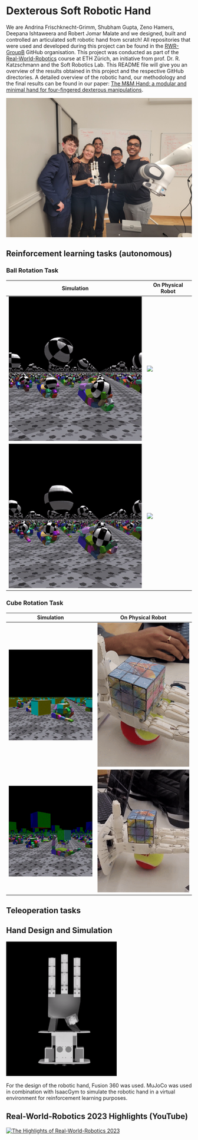 # Dexterous Soft Robotic Hand 

We are Andrina Frischknecht-Grimm, Shubham Gupta, Zeno Hamers, Deepana Ishtaweera and Robert Jomar Malate and we designed, built and controlled an articulated soft robotic hand from scratch! All repositories that were used and developed during this project can be found in the [RWR-GroupB](https://github.com/RWR-GroupB) GitHub organisation. This project was conducted as part of the [Real-World-Robotics](https://rwr.ethz.ch/) course at ETH Zürich, an initiative from prof. Dr. R. Katzschmann and the Soft Robotics Lab. This README file will give you an overview of the results obtained in this project and the respective GitHub directories. A detailed overview of the robotic hand, our methodology and the final results can be found in our paper: [The M&M Hand: a modular and minimal hand for four-fingered dexterous manipulations](https://github.com/RWR-GroupB/.github/blob/main/RWR_M%26M_Hand_Paper.pdf).

<img src='https://github.com/RWR-GroupB/.github/blob/main/RWR_GroupB.jpg' width='600'>


## Reinforcement learning tasks (autonomous)

### Ball Rotation Task
| Simulation | On Physical Robot |
|----------|----------|
| ![](https://github.com/RWR-GroupB/.github/blob/main/ball_sim_clockwise.gif) | ![](https://github.com/RWR-GroupB/.github/blob/main/ball_real_clockwise.gif) |
| ![](https://github.com/RWR-GroupB/.github/blob/main/ball_sim_counterclockwise.gif) | ![](https://github.com/RWR-GroupB/.github/blob/main/ball_real_counterclockwise.gif) |

### Cube Rotation Task
| Simulation | On Physical Robot |
|----------|----------|
| ![](https://github.com/RWR-GroupB/.github/blob/main/cube_sim_clockwise.gif) | ![](https://github.com/RWR-GroupB/.github/blob/main/cube_real_clockwise.gif) |
| ![](https://github.com/RWR-GroupB/.github/blob/main/cube_sim_counterclockwise.gif) | ![](https://github.com/RWR-GroupB/.github/blob/main/cube_real_counterclockwise.gif) |



## Teleoperation tasks




## Hand Design and Simulation
<img src='https://github.com/RWR-GroupB/.github/blob/main/360_rendering.gif' width='300'>

For the design of the robotic hand, Fusion 360 was used. MuJoCo was used in combination with IsaacGym to simulate the robotic hand in a virtual environment for reinforcement learning purposes.





## Real-World-Robotics 2023 Highlights (YouTube)

[![The Highlights of Real-World-Robotics 2023](https://i.ytimg.com/vi/CCer3cUU1JQ/maxresdefault.jpg)](https://www.youtube.com/watch?v=CCer3cUU1JQ)

